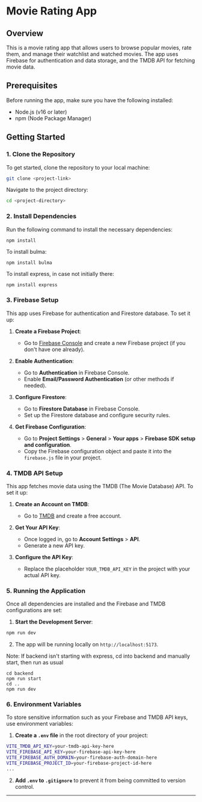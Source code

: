 # Movie Rating App

## Overview

This is a movie rating app that allows users to browse popular movies, rate them, and manage their watchlist and watched movies. The app uses Firebase for authentication and data storage, and the TMDB API for fetching movie data.

## Prerequisites

Before running the app, make sure you have the following installed:
- Node.js (v16 or later)
- npm (Node Package Manager)

## Getting Started

### 1. Clone the Repository

To get started, clone the repository to your local machine:

```bash
git clone <project-link>
```

Navigate to the project directory:

```bash
cd <project-directory>
```

### 2. Install Dependencies

Run the following command to install the necessary dependencies:

```bash
npm install
```

To install bulma: 

```
npm install bulma
```
To install express, in case not initially there: 

```
npm install express
```

### 3. Firebase Setup

This app uses Firebase for authentication and Firestore database. To set it up:

1. **Create a Firebase Project**:
   - Go to [Firebase Console](https://console.firebase.google.com/) and create a new Firebase project (if you don't have one already).

2. **Enable Authentication**:
   - Go to **Authentication** in Firebase Console.
   - Enable **Email/Password Authentication** (or other methods if needed).

3. **Configure Firestore**:
   - Go to **Firestore Database** in Firebase Console.
   - Set up the Firestore database and configure security rules.

4. **Get Firebase Configuration**:
   - Go to **Project Settings** > **General** > **Your apps** > **Firebase SDK setup and configuration**.
   - Copy the Firebase configuration object and paste it into the `firebase.js` file in your project.

### 4. TMDB API Setup

This app fetches movie data using the TMDB (The Movie Database) API. To set it up:

1. **Create an Account on TMDB**:
   - Go to [TMDB](https://www.themoviedb.org/) and create a free account.

2. **Get Your API Key**:
   - Once logged in, go to **Account Settings** > **API**.
   - Generate a new API key.

3. **Configure the API Key**:
   - Replace the placeholder `YOUR_TMDB_API_KEY` in the project with your actual API key.

### 5. Running the Application

Once all dependencies are installed and the Firebase and TMDB configurations are set:

1. **Start the Development Server**:

```bash
npm run dev
```

2. The app will be running locally on `http://localhost:5173`.

Note: If backend isn't starting with express, cd into backend and manually start, then run as usual
```
cd backend
npm run start
cd .. 
npm run dev
```

### 6. Environment Variables

To store sensitive information such as your Firebase and TMDB API keys, use environment variables:

1. **Create a `.env` file** in the root directory of your project:

```bash
VITE_TMDB_API_KEY=your-tmdb-api-key-here
VITE_FIREBASE_API_KEY=your-firebase-api-key-here
VITE_FIREBASE_AUTH_DOMAIN=your-firebase-auth-domain-here
VITE_FIREBASE_PROJECT_ID=your-firebase-project-id-here
...
```

2. **Add `.env` to `.gitignore`** to prevent it from being committed to version control.

---
